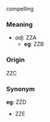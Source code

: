 compelling
### Meaning
+ _adj_: ZZA
	+ __eg__: ZZB

### Origin

ZZC

### Synonym

__eg__: ZZD

+ ZZE


